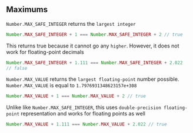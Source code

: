 ## **Maximums**

`Number.MAX_SAFE_INTEGER` returns the `largest integer`

```js
Number.MAX_SAFE_INTEGER + 1 === Number.MAX_SAFE_INTEGER + 2 // true
```

This returns true because it cannot go any `higher`. However, it does not work for floating-point decimals

```js
Number.MAX_SAFE_INTEGER + 1.111 === Number.MAX_SAFE_INTEGER + 2.022
// false
```

`Number.MAX_VALUE` returns the `largest floating-point` number possible.
`Number.MAX_VALUE` is equal to `1.7976931348623157e+308`

```js
Number.MAX_VALUE + 1 === Number.MAX_VALUE + 2 // true
```

Unlike like `Number.MAX_SAFE_INTEGER`, this uses `double-precision floating-point` representation and works for floating points as well

```js
Number.MAX_VALUE + 1.111 === Number.MAX_VALUE + 2.022 // true
```
